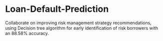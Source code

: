 # Loan-Default-Prediction
Collaborate on improving risk management strategy recommendations, using Decision tree algorithm for  early identification of risk borrowers with an 88.58% accuracy.  
